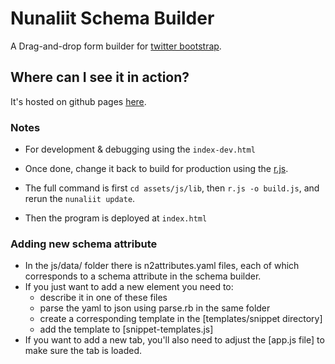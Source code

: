 # Nunaliit Schema Builder

A Drag-and-drop form builder for [twitter bootstrap](http://twitter.github.com/bootstrap/). 

## Where can I see it in action?

It's hosted on github pages [here](http://minikomi.github.io/Bootstrap-Form-Builder/).

### Notes

* For development & debugging using the `index-dev.html` 
  
* Once done, change it back to  build for production using the [r.js](https://github.com/jrburke/r.js/). 

* The full command is first `cd assets/js/lib`, then `r.js -o build.js`, and rerun the `nunaliit update`.

* Then the program is deployed at `index.html`

### Adding new schema attribute

* In the js/data/ folder there is n2attributes.yaml files, each of which corresponds to a schema attribute in the schema builder.
* If you just want to add a new element you need to:
  - describe it in one of these files
  - parse the yaml to json using parse.rb in the same folder
  - create a corresponding template in the [templates/snippet directory]
  - add the template to [snippet-templates.js]
* If you want to add a new tab, you'll also need to adjust the [app.js file] to make sure the tab is loaded.

